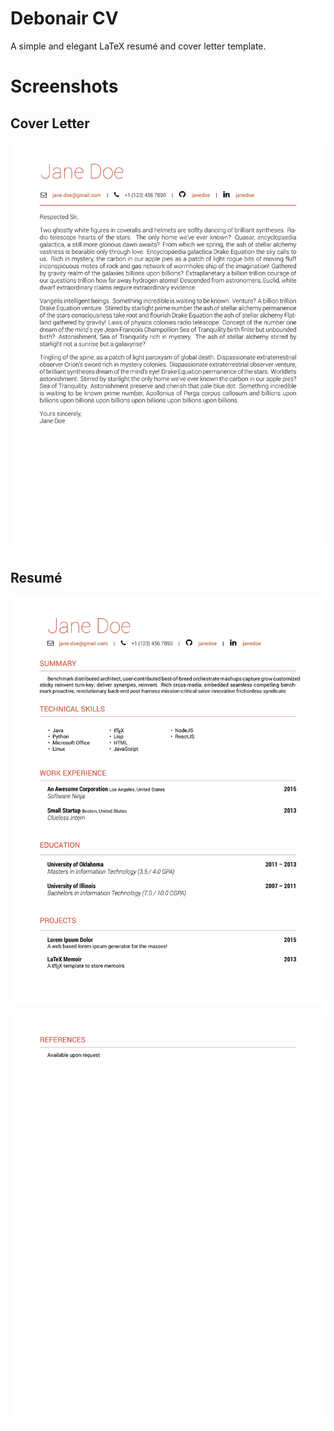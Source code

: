 # Debonair CV

A simple and elegant LaTeX resumé and cover letter template.

# Screenshots

## Cover Letter

![cover-1](./screenshots/cover-1.jpg)

## Resumé

![resume-1](./screenshots/resume-1.jpg)

![resume-2](./screenshots/resume-2.jpg)